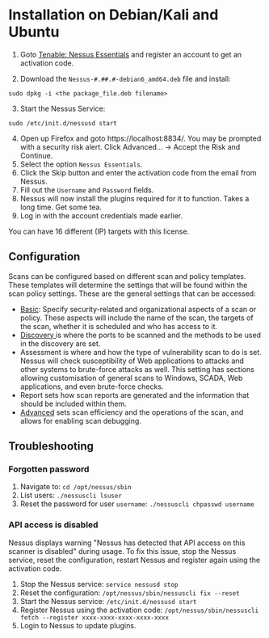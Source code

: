 # Installation on Debian/Kali and Ubuntu

1. Goto [Tenable: Nessus Essentials](https://www.tenable.com/products/nessus/nessus-essentials) and register an account 
to get an activation code.

2. Download the `Nessus-#.##.#-debian6_amd64.deb` file and install:

```text
sudo dpkg -i <the package_file.deb filename>
```

3. Start the Nessus Service:

```text
sudo /etc/init.d/nessusd start
```

4. Open up Firefox and goto https://localhost:8834/. You may be prompted with a security risk alert. Click Advanced... -> Accept the Risk and Continue.
5. Select the option `Nessus Essentials`.
6. Click the Skip button and enter the activation code from the email from Nessus.
7. Fill out the `Username` and `Password` fields.
8. Nessus will now install the plugins required for it to function. Takes a long time. Get some tea.
9. Log in with the account credentials made earlier. 

You can have 16 different (IP) targets with this license.

## Configuration

Scans can be configured based on different scan and policy templates. These templates will determine the settings 
that will be found within the scan policy settings. These are the general settings that can be accessed:

* [Basic](https://docs.tenable.com/nessus/Content/BasicSettings.htm): Specify security-related and organizational 
aspects of a scan or policy. These aspects will include the name of the scan, the targets of the scan, whether it is 
scheduled and who has access to it.
* [Discovery ](https://docs.tenable.com/nessus/Content/DiscoverySettings.htm) is where the ports to be 
scanned and the methods to be used in the discovery are set.
* Assessment is where and how the type of vulnerability scan to do is set. Nessus will check susceptibility of 
Web applications to attacks and other systems to brute-force attacks as well. This setting has sections allowing 
customisation of general scans to Windows, SCADA, Web applications, and even brute-force checks.
* Report sets how scan reports are generated and the information that should be included within them.
* [Advanced](https://docs.tenable.com/nessus/Content/AdvancedSettings.htm) sets scan efficiency and the operations of 
the scan, and allows for enabling scan debugging.

## Troubleshooting

### Forgotten password

1. Navigate to: `cd /opt/nessus/sbin`
2. List users: `./nessuscli lsuser`
3. Reset the password for user `username`: `./nessuscli chpasswd username`

### API access is disabled

Nessus displays warning "Nessus has detected that API access on this scanner is disabled" during usage. To fix this 
issue, stop the Nessus service, reset the configuration, restart Nessus and register again using the activation code.

1. Stop the Nessus service: `service nessusd stop`
2. Reset the configuration: `/opt/nessus/sbin/nessuscli fix --reset`
3. Start the Nessus service: `/etc/init.d/nessusd start`
4. Register Nessus using the activation code: `/opt/nessus/sbin/nessuscli fetch --register xxxx-xxxx-xxxx-xxxx-xxxx`
5. Login to Nessus to update plugins.